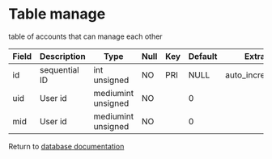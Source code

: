 Table manage
===========
table of accounts that can manage each other

| Field | Description | Type | Null | Key | Default | Extra |
| ----- | ----------- | ---- | ---- | --- | ------- | ----- |
| id  | sequential ID | int unsigned       | NO | PRI | NULL | auto_increment |    
| uid | User id       | mediumint unsigned | NO |     | 0    |                |    
| mid | User id       | mediumint unsigned | NO |     | 0    |                |    

Return to [database documentation](help/database)

